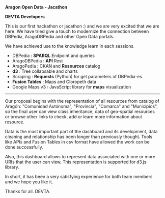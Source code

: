 **Aragon Open Data - Jacathon**

**DEVTA Developers**

This is our first hackathon or jacathon :) and we are very excited that we are here. We have tried give a touch to modernize the connection between DBPedia, AragoDBPedia and other Open Data portals.

We have achieved use to the knowledge learn in each sessions.

- DBPedia : **SPARQL** Endpoint and queries
- AragoDBPedia : **API** Rest
- AragoPedia : CKAN and **Resources** catalog
- **d3** : Tree collapsable and charts
- Scraping : **Requests** (Python) for get parameters of DBPedia-es
- **Fusion Tables** : Maps and Cloropeth data
- Google Maps v3 : JavaScript library for **maps** visualization

-----------------------------------------

Our proposal begins with the representation of all resources from catalog of Aragón: "Comunidad Autónoma", "Provincia", "Comarca" and "Municipios", so the final user can view class inheritance, data of geo-spatial resources or browse other links to check, add or learn more information about resource.

Data is the most important part of the dashboard and its development, data cleaning and relationship has been longer than previously thought. Tools like APIs and Fusion Tables in csv format have allowed the work can be done successfully.

Also, this dashboard allows to represent data associated with one or more URIs that the user can view. This representation is supported for d3.js library.

In short, it has been a very satisfying experience for both team members and we hope you like it.

Thanks for all. DEVTA.
